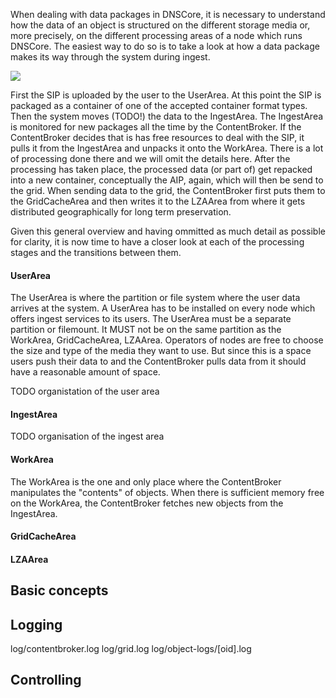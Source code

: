When dealing with data packages in DNSCore, it is necessary to understand how the 
data of an object is structured on the different storage media or, more precisely,
on the different processing areas of a node which runs DNSCore. The easiest way to do so is to
take a look at how a data package makes its way through the system during ingest.

![](https://raw2.github.com/da-nrw/DNSCore/master/ContentBroker/src/main/markdown/processing_stages.jpg)

First the SIP is uploaded by the user to the UserArea. At this point the SIP is packaged as a container of one of
the accepted container format types. Then the system moves (TODO!) the data to the IngestArea.
The IngestArea is monitored for new packages all the time by the ContentBroker. If the ContentBroker decides
that is has free resources to deal with the SIP, it pulls it from the IngestArea and unpacks it 
onto the WorkArea. There is a lot of processing done there and we will omit the details here. 
After the processing has taken place, the processed data (or part of) get repacked into a new container, conceptually the AIP, again, 
which will then be send to the grid. When sending data to the grid, 
the ContentBroker first puts them to the GridCacheArea and then writes it to the LZAArea from where it gets
distributed geographically for long term preservation.

Given this general overview and having ommitted as much detail as possible for clarity, it is now time to have
a closer look at each of the processing stages and the transitions between them.

#### UserArea
The UserArea is where the partition or file system where the user data arrives at the system. A UserArea
has to be installed on every node which offers ingest services to its users. The UserArea must be a separate partition or
filemount. It MUST not be on the same partition as the WorkArea, GridCacheArea, LZAArea.
Operators of nodes are free to choose the size and type of the media they want to use. But since this is a space users
push their data to and the ContentBroker pulls data from it should have a reasonable amount of space.

TODO organistation of the user area

#### IngestArea

TODO organisation of the ingest area

#### WorkArea
The WorkArea is the one and only place where the ContentBroker manipulates the "contents" of objects. When there is
sufficient memory free on the WorkArea, the ContentBroker fetches new objects from the IngestArea.
#### GridCacheArea

#### LZAArea

## Basic concepts

## Logging

log/contentbroker.log
log/grid.log
log/object-logs/[oid].log

## Controlling


